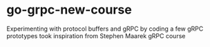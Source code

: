 # go-grpc-new-course
Experimenting with protocol buffers and gRPC by coding a few gRPC prototypes
  took inspiration from Stephen Maarek gRPC course
  
